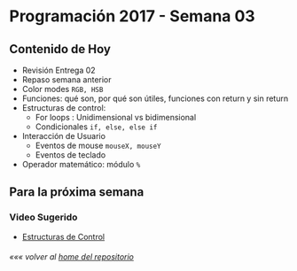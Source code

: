 # Programación 2017 - Semana 03
## Contenido de Hoy
* Revisión Entrega 02
* Repaso semana anterior
* Color modes `RGB, HSB`
* Funciones: qué son, por qué son útiles, funciones con return y sin return
* Estructuras de control:
  * For loops : Unidimensional vs bidimensional
  * Condicionales `if, else, else if`
* Interacción de Usuario
	* Eventos de mouse `mouseX, mouseY`
	* Eventos de teclado
* Operador matemático: módulo `%`

## Para la próxima semana
### Video Sugerido
* [Estructuras de Control](https://www.acamica.com/clases/373/programacion-creativa-con-processing/estructuras-de-control-condicionales)


###### *««« volver al [home del repositorio](https://github.com/Franzel/UDD_Programacion_2017_1sem)*
